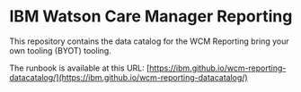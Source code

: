 
# IBM Watson Care Manager Reporting

This repository contains the data catalog for the WCM Reporting bring your own tooling (BYOT) tooling.

The runbook is available at this URL: [https://ibm.github.io/wcm-reporting-datacatalog/](https://ibm.github.io/wcm-reporting-datacatalog/)


